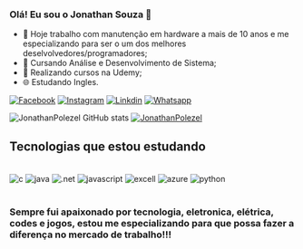 ### Olá! Eu sou o Jonathan Souza 👋

- 🔭 Hoje trabalho com manutenção em hardware a mais de 10 anos e me especializando para ser o um dos melhores deselvolvedores/programadores;
- 📖 Cursando Análise e Desenvolvimento de Sistema;
- 📖 Realizando cursos na Udemy; 
- 🌐 Estudando Ingles.

 [![Facebook](https://img.shields.io/badge/Facebook-1877F2?style=for-the-badge&logo=facebook&logoColor=white)](https://www.facebook.com/JonathanSouza93)
 [![Instagram](https://img.shields.io/badge/Instagram-E4405F?style=for-the-badge&logo=instagram&logoColor=white)](https://www.instagram.com/jonathanpolezel93/)
 [![Linkdin](https://img.shields.io/badge/LinkedIn-0077B5?style=for-the-badge&logo=linkedin&logoColor=white)](https://www.linkedin.com/in/jonathan-souza-7283b1221/)
[![Whatsapp](https://img.shields.io/badge/WhatsApp-25D366?style=for-the-badge&logo=whatsapp&logoColor=white)](https://wa.me/5513974124438)


![JonathanPolezel GitHub stats](https://github-readme-stats.vercel.app/api?username=jonathanpolezel&show_icons=true&theme=dark)
[![JonathanPolezel](https://github-readme-stats.vercel.app/api/top-langs/?username=jonathanpolezel)](https://github.com/jonathanpolezel/github-readme-stats)

## Tecnologias que estou estudando

<div style="display: inline_block"><br>
<img align="center" alt="c" src="https://img.shields.io/badge/C-00599C?style=for-the-badge&logo=c&logoColor=white"/>
<img align="center" alt="java" src="https://img.shields.io/badge/Java-ED8B00?style=for-the-badge&logo=java&logoColor=white"/>
<img align="center" alt=".net" src="https://img.shields.io/badge/.NET-5C2D91?style=for-the-badge&logo=.net&logoColor=white"/>
<img align="center" alt="javascript" src="https://img.shields.io/badge/JavaScript-323330?style=for-the-badge&logo=javascript&logoColor=F7DF1E"/>
<img align="center" alt="excell" src="https://img.shields.io/badge/Microsoft_Excel-217346?style=for-the-badge&logo=microsoft-excel&logoColor=white"/>
<img align="center" alt="azure" src="https://img.shields.io/badge/Microsoft_Azure-0089D6?style=for-the-badge&logo=microsoft-azure&logoColor=white"/>
<img align="center" alt="python" src="https://img.shields.io/badge/Python-3776AB?style=for-the-badge&logo=python&logoColor=white"/>
  </div><br/>
  
  ### Sempre fui apaixonado por tecnologia, eletronica, elétrica, codes e jogos, estou me especializando para que possa fazer a diferença no mercado de trabalho!!!
